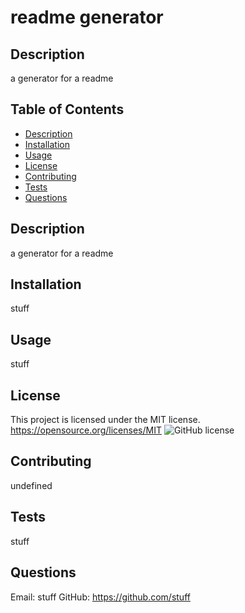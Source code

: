 # readme generator
  ## Description
  a generator for a readme
  ## Table of Contents
  * [Description](#description)
  * [Installation](#installation)
  * [Usage](#usage)
  * [License](#license)
  * [Contributing](#contributing)
  * [Tests](#tests)
  * [Questions](#questions)
  
  ## Description
  a generator for a readme
  ## Installation
  stuff
  ## Usage
  stuff
  ## License
  This project is licensed under the MIT license.
  https://opensource.org/licenses/MIT
  ![GitHub license](https://img.shields.io/badge/license-MIT-blue.svg)
  ## Contributing
  undefined
  ## Tests
  stuff
  ## Questions
  Email: stuff
  GitHub: https://github.com/stuff
